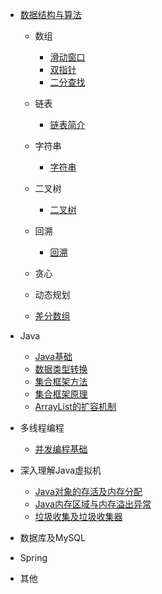 <!-- _sidebar.md -->

- [数据结构与算法](/algorithm/README.md)
  
  - 数组
    - [滑动窗口](/algorithm/滑动窗口.md)
    - [双指针](/algorithm/双指针.md)
    - [二分查找](/algorithm/二分查找.md)
  - 链表
    - [链表简介](/algorithm/链表简介.md)
  - 字符串
    - [字符串](algorithm/字符串.md)
  - 二叉树
  
    - [二叉树](/algorithm/二叉树总结)
  - 回溯
    - [回溯](/algorithm/回溯.md)
  - 贪心
  - 动态规划
  - [差分数组](/algorithm/差分数组.md)
  
- Java
  
  - [Java基础](/Java/Java基础.md)
  - [数据类型转换](/Java/类型转换.md)
  - [集合框架方法](/Java/集合框架方法.md)
  - [集合框架原理](/Java/集合框架原理.md)
  - [ArrayList的扩容机制](/Java/ArrayList的扩容机制.md)
  
- 多线程编程

  - [并发编程基础](/多线程/并发编程线程基础.md)

- 深入理解Java虚拟机
  
  - [Java对象的存活及内存分配](/深入理解Java虚拟机/Java对象的存活及内存分配.md)
  - [Java内存区域与内存溢出异常](/深入理解Java虚拟机/Java内存区域与内存溢出异常.md)
  - [垃圾收集及垃圾收集器](/深入理解Java虚拟机/垃圾收集及垃圾收集器.md)
  
- 数据库及MySQL
  
- Spring
  
- 其他
  
  
  
  
